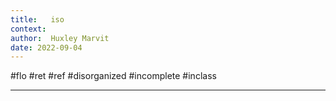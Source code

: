```yaml
---
title:   iso
context: 
author:  Huxley Marvit
date: 2022-09-04
---
```


#flo #ret #ref
#disorganized #incomplete
#inclass 

***
